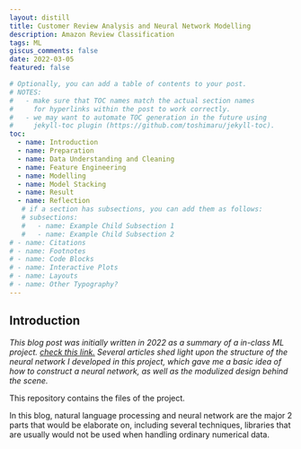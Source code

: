 ```yaml
---
layout: distill
title: Customer Review Analysis and Neural Network Modelling
description: Amazon Review Classification
tags: ML 
giscus_comments: false
date: 2022-03-05
featured: false

# Optionally, you can add a table of contents to your post.
# NOTES:
#   - make sure that TOC names match the actual section names
#     for hyperlinks within the post to work correctly.
#   - we may want to automate TOC generation in the future using
#     jekyll-toc plugin (https://github.com/toshimaru/jekyll-toc).
toc:
  - name: Introduction
  - name: Preparation
  - name: Data Understanding and Cleaning
  - name: Feature Engineering
  - name: Modelling
  - name: Model Stacking
  - name: Result
  - name: Reflection
   # if a section has subsections, you can add them as follows:
   # subsections:
   #   - name: Example Child Subsection 1
   #   - name: Example Child Subsection 2
# - name: Citations
# - name: Footnotes
# - name: Code Blocks
# - name: Interactive Plots
# - name: Layouts
# - name: Other Typography?
---
```


## Introduction

*This blog post was initially written in 2022 as a summary of a in-class ML project. [check this link.](https://www.kaggle.com/competitions/qbus6850-2022s1-assignment/overview) Several articles shed light upon the structure of the neural network I developed in this project, which gave me a basic idea of how to construct a neural network, as well as the modulized design behind the scene.*

This repository contains the files of the project.

In this blog, natural language processing and neural network are the major 2 parts that would be elaborate on, including several techniques, libraries that are usually would not be used when handling ordinary numerical data.